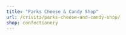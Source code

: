 ```yaml
---
title: "Parks Cheese & Candy Shop"
url: /crivitz/parks-cheese-and-candy-shop/
shop: confectionery
---
```

